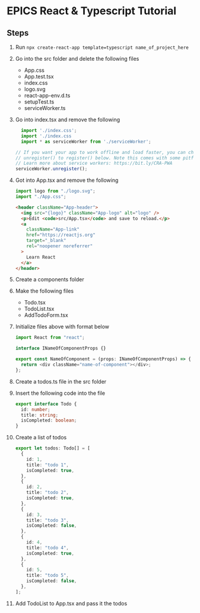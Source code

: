 # EPICS React & Typescript Tutorial

## Steps

1. Run `npx create-react-app template=typescript name_of_project_here`
2. Go into the src folder and delete the following files
   - App.css
   - App.test.tsx
   - index.css
   - logo.svg
   - react-app-env.d.ts
   - setupTest.ts
   - serviceWorker.ts
3. Go into index.tsx and remove the following
   ```typescript
     import './index.css';
     import './index.css
     import * as serviceWorker from './serviceWorker';
   ```
   ```typescript
   // If you want your app to work offline and load faster, you can change
   // unregister() to register() below. Note this comes with some pitfalls.
   // Learn more about service workers: https://bit.ly/CRA-PWA
   serviceWorker.unregister();
   ```
4. Got into App.tsx and remove the following
   ```typescript
   import logo from "./logo.svg";
   import "./App.css";
   ```
   ```html
   <header className="App-header">
     <img src="{logo}" className="App-logo" alt="logo" />
     <p>Edit <code>src/App.tsx</code> and save to reload.</p>
     <a
       className="App-link"
       href="https://reactjs.org"
       target="_blank"
       rel="noopener noreferrer"
     >
       Learn React
     </a>
   </header>
   ```
5. Create a components folder
6. Make the following files
   - Todo.tsx
   - TodoList.tsx
   - AddTodoForm.tsx
7. Initialize files above with format below

   ```typescript
   import React from "react";

   interface INameOfComponentProps {}

   export const NameOfComponent = (props: INameOfComponentProps) => {
     return <div className="name-of-component"></div>;
   };
   ```

8. Create a todos.ts file in the src folder
9. Insert the following code into the file
   ```typescript
   export interface Todo {
     id: number;
     title: string;
     isCompleted: boolean;
   }
   ```
10. Create a list of todos

    ```typescript
    export let todos: Todo[] = [
      {
        id: 1,
        title: "todo 1",
        isCompleted: true,
      },
      {
        id: 2,
        title: "todo 2",
        isCompleted: true,
      },
      {
        id: 3,
        title: "todo 3",
        isCompleted: false,
      },
      {
        id: 4,
        title: "todo 4",
        isCompleted: true,
      },
      {
        id: 5,
        title: "todo 5",
        isCompleted: false,
      },
    ];
    ```

11. Add TodoList to App.tsx and pass it the todos
